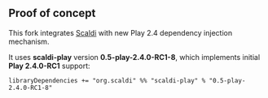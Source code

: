 ## Proof of concept

This fork integrates [Scaldi](http://scaldi.org) with new Play 2.4 dependency injection mechanism.

It uses **scaldi-play** version **0.5-play-2.4.0-RC1-8**, which implements initial **Play 2.4.0-RC1** support:

    libraryDependencies += "org.scaldi" %% "scaldi-play" % "0.5-play-2.4.0-RC1-8"
